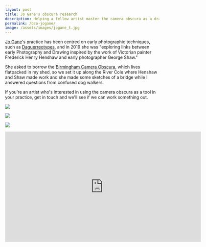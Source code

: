 ```yaml
---
layout: post
title: Jo Gane's obscura research
description: Helping a fellow artist master the camera obscura as a drawing device.
permalink: /bco-jogane/
image: /assets/images/jogane_t.jpg
---
```


[Jo Gane](http://www.jogane.co.uk)'s practice has been centred on early photographic techniques, such as [Daguerreotypes](https://en.wikipedia.org/wiki/Daguerreotype), and in 2019 she was "exploring links between early Photography and Drawing inspired by the work of Victorian painter Frederick Henry Henshaw and early photographer George Shaw."

She asked to borrow the [Birmingham Camera Obscura](http://bhamobscura.com), which lives flatpacked in my shed, so we set it up along the River Cole where Henshaw and Shaw made work and she made some sketches of a bridge while I answered questions from confused dog walkers. 

If you're an artist who's interested in using the camera obscura as a tool in your practice, get in touch and we'll see if we can work something out. 

![](http://art.peteashton.com/assets/images/jogane_bco_01.jpg)

![](http://art.peteashton.com/assets/images/jogane_bco_02.jpg)

![](http://art.peteashton.com/assets/images/jogane_bco_03.jpg)

<iframe src="https://player.vimeo.com/video/349546887" width="640" height="360" frameborder="0" allow="autoplay; fullscreen" allowfullscreen></iframe>